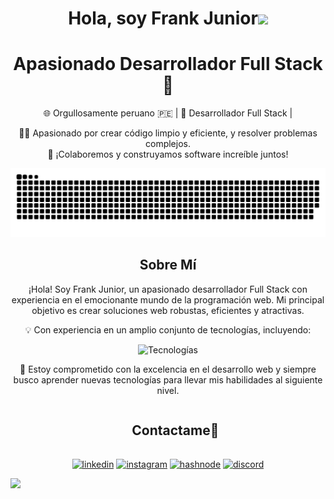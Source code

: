 <h1 align="center"><b>Hola, soy Frank Junior</b><img src="https://media.giphy.com/media/hvRJCLFzcasrR4ia7z/giphy.gif" width="35"></h1>
<h1 align="center">Apasionado Desarrollador Full Stack 🚀</h1>

<p align="center">
  🌐 Orgullosamente peruano 🇵🇪 | 💼 Desarrollador Full Stack |
</p>

<p align="center">
  👨‍💻 Apasionado por crear código limpio y eficiente, y resolver problemas complejos.
  <br>
  🚀 ¡Colaboremos y construyamos software increíble juntos!
</p>

<div align="center">
  <img  src="https://github.com/1999AZZAR/1999AZZAR/blob/main/resources/img/grid-snake.svg"
       alt="snake" /></a>
</div>

<h2 align="center">Sobre Mí</h2>

<p align="center">
  ¡Hola! Soy Frank Junior, un apasionado desarrollador Full Stack con experiencia en el emocionante mundo de la programación web. Mi principal objetivo es crear soluciones web robustas, eficientes y atractivas.
</p>


<p align="center">
  💡 Con experiencia en un amplio conjunto de tecnologías, incluyendo:
</p>

<p align="center">
  <img src="https://skillicons.dev/icons?i=git,bootstrap,css,discord,docker,express,figma,github,html,js,kotlin,linux,materialui,mysql,nextjs,nodejs,postman,react,redux,tailwind,ts,vscode&perline=14" alt="Tecnologías">
</p>

<p align="center">
  🚀 Estoy comprometido con la excelencia en el desarrollo web y siempre busco aprender nuevas tecnologías para llevar mis habilidades al siguiente nivel.
</p>


<div id="user-content-toc">
  <ul align="center">
    <summary><h2 style="display: inline-block">Contactame🤝</h2></summary>
  </ul>
</div>

<!--icons and links-->
<p align="center">
<a href="https://www.linkedin.com/in/franklin-junior-7a10b624a/" target="blank"><img align="center" src="https://user-images.githubusercontent.com/88904952/234979284-68c11d7f-1acc-4f0c-ac78-044e1037d7b0.png" alt="linkedin" height="50" width="50" /></a>
<a href="https://www.instagram.com/ff.franxx02/" target="blank"><img align="center" src="https://user-images.githubusercontent.com/88904952/234981169-2dd1e58f-4b7e-468c-8213-034ba62156c3.png" alt="instagram" height="50" width="50" /></a>
<a href="" target="blank"><img align="center" src="https://user-images.githubusercontent.com/88904952/234982196-562aea17-5532-4550-8c08-1c7cb994a541.png" alt="hashnode" height="50" width="50" /></a>
<a href="" target="blank"><img align="center" src="https://user-images.githubusercontent.com/88904952/234982627-019fd336-6248-453c-9b05-97c13fd1d207.png" alt="discord" height="50" width="50" /></a>
  
</p>
<img src="https://user-images.githubusercontent.com/73097560/115834477-dbab4500-a447-11eb-908a-139a6edaec5c.gif">

